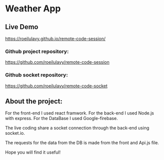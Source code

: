 # Weather App

## Live Demo

https://roeilulavy.github.io/remote-code-session/

### Github project repository:

https://github.com/roeilulavy/remote-code-session

### Github socket repository:

https://github.com/roeilulavy/remote-code-socket

## About the project:
For the front-end I used react framwork.
For the back-end I used Node.js with express.
For the DataBase I used Google-firebase.

The live coding share a socket connection through the back-end using socket.io.

The requests for the data from the DB is made from the front and Api.js file.

Hope you will find it useful!
